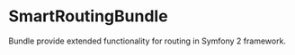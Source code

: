 SmartRoutingBundle
==================

Bundle provide extended functionality for routing in Symfony 2 framework.
